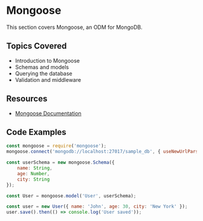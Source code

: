 # Mongoose

This section covers Mongoose, an ODM for MongoDB.

## Topics Covered
- Introduction to Mongoose
- Schemas and models
- Querying the database
- Validation and middleware

## Resources
- [Mongoose Documentation](https://mongoosejs.com/docs/guide.html)

## Code Examples

```javascript
const mongoose = require('mongoose');
mongoose.connect('mongodb://localhost:27017/sample_db', { useNewUrlParser: true, useUnifiedTopology: true });

const userSchema = new mongoose.Schema({
    name: String,
    age: Number,
    city: String
});

const User = mongoose.model('User', userSchema);

const user = new User({ name: 'John', age: 30, city: 'New York' });
user.save().then(() => console.log('User saved'));
